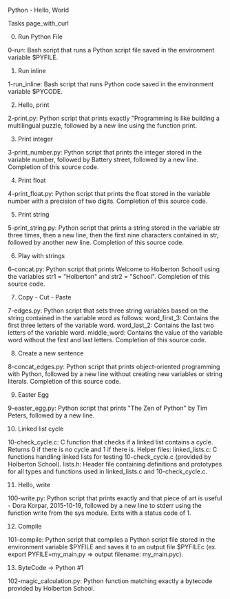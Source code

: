Python - Hello, World


Tasks page_with_curl


0. Run Python File

0-run: Bash script that runs a Python script file saved in the environment variable $PYFILE.


1. Run inline

1-run_inline: Bash script that runs Python code saved in the environment variable $PYCODE.


2. Hello, print

2-print.py: Python script that prints exactly "Programming is like building a multilingual puzzle, followed by a new line using the function print.


3. Print integer

3-print_number.py: Python script that prints the integer stored in the variable number, followed by Battery street, followed by a new line.
Completion of this source code.


4. Print float

4-print_float.py: Python script that prints the float stored in the variable number with a precision of two digits.
Completion of this source code.


5. Print string

5-print_string.py: Python script that prints a string stored in the variable str three times, then a new line, then the first nine characters contained in str, followed by another new line.
Completion of this source code.


6. Play with strings

6-concat.py: Python script that prints Welcome to Holberton School! using the variables str1 = "Holberton" and str2 = "School".
Completion of this source code.


7. Copy - Cut - Paste

7-edges.py: Python script that sets three string variables based on the string contained in the variable word as follows:
word_first_3: Contains the first three letters of the variable word.
word_last_2: Contains the last two letters of the variable word.
middle_word: Contains the value of the variable word without the first and last letters.
Completion of this source code.


8. Create a new sentence

8-concat_edges.py: Python script that prints object-oriented programming with Python, followed by a new line without creating new variables or string literals.
Completion of this source code.


9. Easter Egg

9-easter_egg.py: Python script that prints "The Zen of Python" by Tim Peters, followed by a new line.


10. Linked list cycle

10-check_cycle.c: C function that checks if a linked list contains a cycle.
Returns 0 if there is no cycle and 1 if there is.
Helper files:
linked_lists.c: C functions handling linked lists for testing 10-check_cycle.c (provided by Holberton School).
lists.h: Header file containing definitions and prototypes for all types and functions used in linked_lists.c and 10-check_cycle.c.


11. Hello, write

100-write.py: Python script that prints exactly and that piece of art is useful - Dora Korpar, 2015-10-19, followed by a new line to stderr using the function write from the sys module.
Exits with a status code of 1.


12. Compile

101-compile: Python script that compiles a Python script file stored in the environment variable $PYFILE and saves it to an output file $PYFILEc (ex. export PYFILE=my_main.py => output filename: my_main.pyc).


13. ByteCode -> Python #1

102-magic_calculation.py: Python function matching exactly a bytecode provided by Holberton School.
